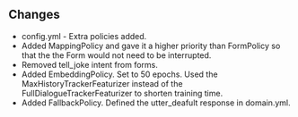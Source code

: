 ## Changes
- config.yml - Extra policies added. 
- Added MappingPolicy and gave it a higher priority than FormPolicy so that the the Form would not need to be interrupted.
- Removed tell_joke intent from forms.
- Added EmbeddingPolicy. Set to 50 epochs. Used the MaxHistoryTrackerFeaturizer instead of the FullDialogueTrackerFeaturizer to shorten training time.
- Added FallbackPolicy. Defined the utter_deafult response in domain.yml.